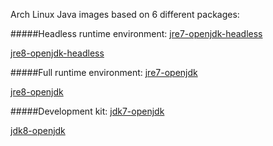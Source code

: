 Arch Linux Java images based on 6 different packages:

#####Headless runtime environment:
[jre7-openjdk-headless](https://www.archlinux.org/packages/extra/x86_64/jre7-openjdk-headless/)

[jre8-openjdk-headless](https://www.archlinux.org/packages/extra/x86_64/jre8-openjdk-headless/)

#####Full runtime environment:
[jre7-openjdk](https://www.archlinux.org/packages/extra/x86_64/jre7-openjdk/)

[jre8-openjdk](https://www.archlinux.org/packages/extra/x86_64/jre8-openjdk/)

#####Development kit:
[jdk7-openjdk](https://www.archlinux.org/packages/extra/x86_64/jdk7-openjdk/)

[jdk8-openjdk](https://www.archlinux.org/packages/extra/x86_64/jdk8-openjdk/)
